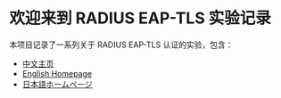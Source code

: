 # 欢迎来到 RADIUS EAP-TLS 实验记录

本项目记录了一系列关于 RADIUS EAP-TLS 认证的实验，包含：

- [中文主页](zh/index.md)
- [English Homepage](en/index.md)
- [日本語ホームページ](jp/index.md)
